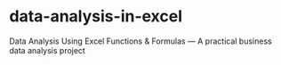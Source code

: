 # data-analysis-in-excel
Data Analysis Using Excel Functions &amp; Formulas — A practical business data analysis project
